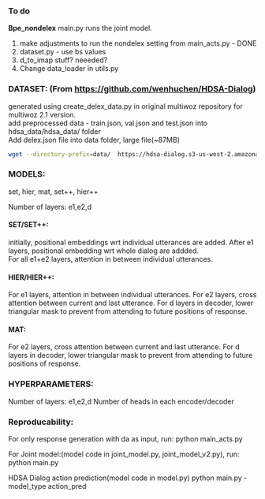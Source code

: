 
### To do
**Bpe_nondelex**
main.py runs the joint model. 
1. make adjustments to run the nondelex setting from main_acts.py - DONE
2. dataset.py - use bs values
3. d_to_imap stuff? neeeded?
4. Change data_loader in utils.py


### DATASET: (From https://github.com/wenhuchen/HDSA-Dialog)

generated using create_delex_data.py in original multiwoz repository for multiwoz 2.1 version. <br>
add preprocessed data - train.json, val.json and test.json into hdsa_data/hdsa_data/ folder <br>
Add delex.json file into data folder, large file(~87MB)

```bash
wget --directory-prefix=data/  https://hdsa-dialog.s3-us-west-2.amazonaws.com/delex.json
```

### MODELS:
set, hier, mat, set++, hier++

Number of layers: e1,e2,d

#### SET/SET++:
initially, positional embeddings wrt individual utterances are added. After e1 layers, positional embedding wrt whole dialog are addded.  
For all e1+e2 layers, attention in between individual utterances.

#### HIER/HIER++:
For e1 layers, attention in between individual utterances.
For e2 layers, cross attention between current and last utterance.
For d layers in decoder, lower triangular mask to prevent from attending to future positions of response.

#### MAT:
For e2 layers, cross attention between current and last utterance.
For d layers in decoder, lower triangular mask to prevent from attending to future positions of response.


### HYPERPARAMETERS:
Number of layers: e1,e2,d
Number of heads in each encoder/decoder


### Reproducability:

For only response generation with da as input, run:
python main_acts.py

For Joint model:(model code in joint_model.py, joint_model_v2.py), run:
python main.py

HDSA Dialog action prediction(model code in model.py)
python main.py -model_type action_pred



